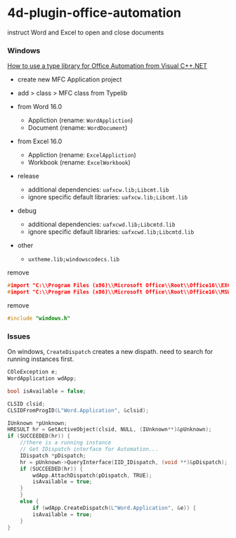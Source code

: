 # 4d-plugin-office-automation
instruct Word and Excel to open and close documents

### Windows

[How to use a type library for Office Automation from Visual C++.NET](https://docs.microsoft.com/en-us/previous-versions/office/troubleshoot/office-developer/use-type-library-for-office-from-visual-c-net)

* create new MFC Application project
* add > class > MFC class from Typelib

* from Word 16.0
  * Appliction (rename: `WordAppliction`)
  * Document (rename: `WordDocument`)

* from Excel 16.0
  * Appliction (rename: `ExcelAppliction`)
  * Workbook (rename: `ExcelWorkbook`)

* release
  * additional dependencies: `uafxcw.lib;Libcmt.lib`
  * ignore specific default libraries: `uafxcw.lib;Libcmt.lib` 

* debug
  * additional dependencies: `uafxcwd.lib;Libcmtd.lib`   
  * ignore specific default libraries: `uafxcwd.lib;Libcmtd.lib`

* other
  * `uxtheme.lib;windowscodecs.lib` 

remove 

```c
#import "C:\\Program Files (x86)\\Microsoft Office\\Root\\Office16\\EXCEL.EXE" no_namespace
#import "C:\\Program Files (x86)\\Microsoft Office\\Root\\Office16\\MSWORD.OLB" no_namespace
```

remove

```c
#include "windows.h"
```

### Issues 

On windows, `CreateDispatch` creates a new dispath. need to search for running instances first.

```c
COleException e;
WordApplication wdApp;

bool isAvailable = false;

CLSID clsid;
CLSIDFromProgID(L"Word.Application", &clsid);

IUnknown *pUnknown;
HRESULT hr = GetActiveObject(clsid, NULL, (IUnknown**)&pUnknown);
if (SUCCEEDED(hr)) {
	//there is a running instance
	// Get IDispatch interface for Automation...
	IDispatch *pDispatch;
	hr = pUnknown->QueryInterface(IID_IDispatch, (void **)&pDispatch);
	if (SUCCEEDED(hr)) {
		wdApp.AttachDispatch(pDispatch, TRUE);
		isAvailable = true;
	}
	}
	else {
		if (wdApp.CreateDispatch(L"Word.Application", &e)) {
		isAvailable = true;
	}
}
```
